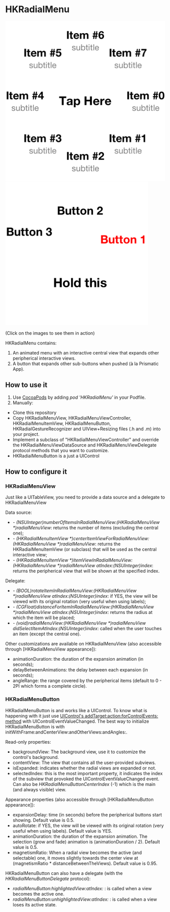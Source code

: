 HKRadialMenu
======================

[![Screenshot](Screenshot.png "HKRadialMenuView")](http://youtu.be/2Jg81n-bLQQ) [![Screenshot2](Screenshot2.png "HKRadialMenuButton")](http://youtu.be/2Jg81n-bLQQ?t=20s)

(Click on the images to see them in action)

HKRadialMenu contains:
1. An animated menu with an interactive central view that expands other peripherical interactive views.
2. A button that expands other sub-buttons when pushed (à la Prismatic App).

How to use it
-------------

1. Use [CocoaPods](http://www.cocoapods.org) by adding *pod 'HKRadialMenu'* in your Podfile.
2. Manually:
  * Clone this repository
  * Copy HKRadialMenuView, HKRadialMenuViewController, HKRadialMenuItemView, HKRadialMenuButton, HKRadialGestureRecognizer and UIView+Resizing files (.h and .m) into your project.
  * Implement a subclass of "HKRadialMenuViewController" and override the HKRadialMenuViewDataSource and HKRadialMenuViewDelegate protocol methods that you want to customize.
  * HKRadialMenuButton is a just a UIControl

How to configure it
-------------------

### HKRadialMenuView

Just like a UITableView, you need to provide a data source and a delegate to HKRadialMenuView

Data source:

* _- (NSUInteger)numberOfItemsInRadialMenuView:(HKRadialMenuView *)radialMenuView_: returns the number of items (excluding the central one);
* _- (HKRadialMenuItemView *)centerItemViewForRadialMenuView:(HKRadialMenuView *)radialMenuView_: returns the HKRadialMenuItemView (or subclass) that will be used as the central interactive view;
* _- (HKRadialMenuItemView *)itemViewInRadialMenuView:(HKRadialMenuView *)radialMenuView atIndex:(NSUInteger)index_: returns the peripherical view that will be shown at the specified index.

Delegate:

* _- (BOOL)rotateItemInRadialMenuView:(HKRadialMenuView *)radialMenuView atIndex:(NSUInteger)index_: if YES, the view will be viewed with its original rotation (very useful when using labels);
* _- (CGFloat)distanceForItemInRadialMenuView:(HKRadialMenuView *)radialMenuView atIndex:(NSUInteger)index_: returns the radius at which the item will be placed;
* _- (void)radialMenuView:(HKRadialMenuView *)radialMenuView didSelectItemAtIndex:(NSUInteger)index_: called when the user touches an item (except the central one).

Other customizations are available on HKRadialMenuView (also accessible through [HKRadialMenuView appearance]):

* animationDuration: the duration of the expansion animation (in seconds);
* delayBetweenAnimations: the delay between each expansion (in seconds);
* angleRange: the range covered by the peripherical items (default to 0 - 2PI which forms a complete circle).

### HKRadialMenuButton

HKRadialMenuButton is and works like a UIControl. To know what is happening with it just use [UIControl's addTarget:action:forControlEvents: method](http://developer.apple.com/library/ios/documentation/uikit/reference/UIControl_Class/Reference/Reference.html#//apple_ref/occ/instm/UIControl/addTarget:action:forControlEvents:) with UIControlEventValueChanged.
The best way to initialize HKRadialMenuButton is with initWithFrame:andCenterView:andOtherViews:andAngles:.

Read-only properties:

* backgroundView: The background view, use it to customize the control's background.
* contentView: The view that contains all the user-provided subviews.
* isExpanded: indicates whether the radial views are expanded or not.
* selectedIndex: this is the most important property, it indicates the index of the subview that provoked the UIControlEventValueChanged event. Can also be _HKRadialMenuButtonCenterIndex_ (-1) which is the main (and always visible) view.

Appearance properties (also accessible through [HKRadialMenuButton appearance]):

* expansionDelay: time (in seconds) before the peripherical buttons start showing. Default value is 0.5.
* autoRotate: if YES, the view will be viewed with its original rotation (very useful when using labels). Default value is YES.
* animationDuration: the duration of the expansion animation. The selection (grow and fade) animation is (animationDuration / 2). Default value is 0.5.
* magnetismRatio: When a radial view becomes the active (and selectable) one, it moves slightly towards the center view at (magnetismRatio * distanceBetweenTheViews). Default value is 0.95.

HKRadialMenuButton can also have a delegate (with the _HKRadialMenuButtonDelegate_ protocol):

* _radialMenuButton:highlightedView:atIndex:_ : is called when a view becomes the active one.
* _radialMenuButton:unhighlightedView:atIndex:_ : is called when a view loses its active state.
